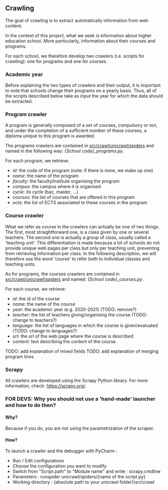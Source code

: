 ## Crawling

The goal of crawling is to extract automatically information from web content.

In the context of this project, what we seek is information about higher education school.
More particularly, information about their courses and programs.

For each school, we therefore develop two crawlers (i.e. scripts for crawling): one for programs and one for courses.

### Academic year

Before explaining the two types of crawlers and their output, it is important to note that 
schools change their programs on a yearly basis. Thus, all of the scripts described below take as 
input the year for which the data should be extracted.

### Program crawler

A program is generally composed of a set of courses, compulsory or not, and under the completion of a sufficient number
of these courses, a diploma unique to this program is awarded.

The programs crawlers are contained in [src/crawl/unicrawl/spiders](unicrawl/spiders) and named in the following way: 
*{School code}_programs.py*.

For each program, we retrieve:
- *id*: the code of the program (note: if there is none, we make up one)
- *name*: the name of the program
- *faculty*: the faculty/institute organising the program
- *campus*: the campus where it is organised
- *cycle*: its cycle (bac, master, ...)
- *courses*: the list of courses that are offered in this program
- *ects*: the list of ECTS associated to these courses in the program

### Course crawler

What we refer as course in the crawlers can actually be one of two things. 
The first, most straightforward one, is a class given by one or several teachers. 
The second one is actually a group of class, usually called a 'teaching unit'.
This differentiation is made because a lot of schools do not provide unique web pages per class
but only per teaching unit, preventing from retrieving information per class.
In the following description, we will therefore use the word 'course' to refer both 
to individual classes and teaching units.

As for programs, the courses crawlers are contained in [src/crawl/unicrawl/spiders](unicrawl/spiders) 
and named: *{School code}_courses.py*.

For each course, we retrieve:
- *id*: the id of the course
- *name*: the name of the course
- *year*: the academic year (e.g. 2020-2021) (TODO: remove?)  
- *teacher*: the list of teachers giving/organising the course (TODO: change to teachers?)
- *language*: the list of languages in which the course is given/evaluated (TODO: change to languages?)
- *url*: the url of the web page where the course is described
- *content*: text describing the content of the course

TODO: add explanation of mixed fields
TODO: add explanation of merging program lines

### Scrapy

All crawlers are developed using the Scrapy Python library.
For more information, check: https://scrapy.org/.

### FOR DEVS: Why you should not use a 'hand-made' launcher and how to do then?

#### Why?
Because if you do, you are not using the parametrization of the scraper.

#### How?
To launch a crawler and the debugger with PyCharm :
- Run / Edit configurations
- Choose the configuration you want to modify
- Switch from "Script path" to "Module name" and write : scrapy.cmdline
- Parameters : runspider unicrawl/spiders/{name of the script.py}
- Working directory : {absolute path to your unicrawl folder}\src\crawl
